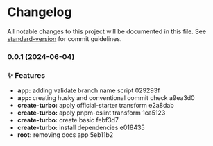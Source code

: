 # Changelog

All notable changes to this project will be documented in this file. See [standard-version](https://github.com/conventional-changelog/standard-version) for commit guidelines.

### 0.0.1 (2024-06-04)


### :sparkles: Features

* **app:** adding validate branch name script 029293f
* **app:** creating husky and conventional commit check a9ea3d0
* **create-turbo:** apply official-starter transform e2a8dab
* **create-turbo:** apply pnpm-eslint transform 1ca5123
* **create-turbo:** create basic febf3d7
* **create-turbo:** install dependencies e018435
* **root:** removing docs app 5eb11b2
